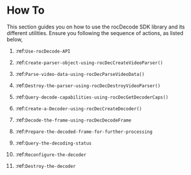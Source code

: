 


# How To

This section guides you on how to use the rocDecode SDK library and its different utilities. Ensure you following the sequence of actions, as listed below,

1. :ref:`Use-rocDecode-API`

2. :ref:`Create-parser-object-using-rocDecCreateVideoParser()`

3. :ref:`Parse-video-data-using-rocDecParseVideoData()`

4. :ref:`Destroy-the-parser-using-rocDecDestroyVideoParser()`

5. :ref:`Query-decode-capabilities-using-rocDecGetDecoderCaps()`

6. :ref:`Create-a-Decoder-using-rocDecCreateDecoder()`

7. :ref:`Decode-the-frame-using-rocDecDecodeFrame`

8. :ref:`Prepare-the-decoded-frame-for-further-processing`
  
9. :ref:`Query-the-decoding-status`

10. :ref:`Reconfigure-the-decoder`

11. :ref:`Destroy-the-decoder`






